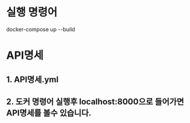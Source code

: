 # 실행 명령어 
docker-compose up --build


# API명세
## 1. API명세.yml
## 2. 도커 명령어 실행후 localhost:8000으로 들어가면 API명세를 볼수 있습니다.